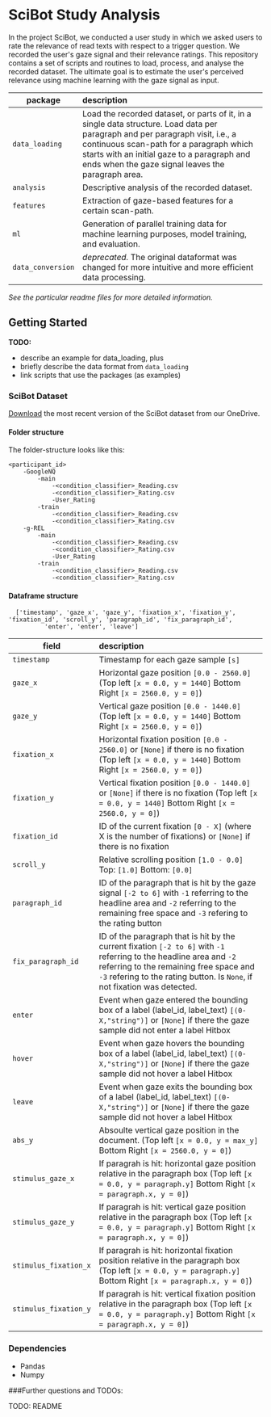 # SciBot Study Analysis

In the project SciBot, we conducted a user study in which we asked users to rate the relevance of read texts with respect to a trigger question. We recorded the user's gaze signal and their relevance ratings. This repository contains a set of scripts and routines to load, process, and analyse the recorded dataset. The ultimate goal is to estimate the user's perceived relevance using machine learning with the gaze signal as input.

| package | description |
| ------- | :---------- |
| `data_loading` | Load the recorded dataset, or parts of it, in a single data structure. Load data per paragraph and per paragraph visit, i.e., a continuous scan-path for a paragraph which starts with an initial gaze to a paragraph and ends when the gaze signal leaves the paragraph area. |
| `analysis` | Descriptive analysis of the recorded dataset. |
| `features` | Extraction of gaze-based features for a certain scan-path. |
| `ml` | Generation of parallel training data for machine learning purposes, model training, and evaluation. | 
| `data_conversion` | *deprecated.* The original dataformat was changed for more intuitive and more efficient data processing. |

*See the particular readme files for more detailed information.*

## Getting Started
**TODO:**
* describe an example for data_loading, plus
* briefly describe the data format from `data_loading`
* link scripts that use the packages (as examples)

### SciBot Dataset
[Download](https://dfkide.sharepoint.com/:f:/s/Team_SciBot9/EmnBewBVgEtHgOvy_y4GVzYBhsqC8myswZ2j2Il5MiFw-g?e=jaidBR) the most recent version of the SciBot dataset from our OneDrive. 

####  Folder structure

The folder-structure looks like this:

    <participant_id>
        -GoogleNQ
            -main
                -<condition_classifier>_Reading.csv
                -<condition_classifier>_Rating.csv
                -User_Rating
            -train
                -<condition_classifier>_Reading.csv
                -<condition_classifier>_Rating.csv
        -g-REL
            -main
                -<condition_classifier>_Reading.csv
                -<condition_classifier>_Rating.csv
                -User_Rating
            -train
                -<condition_classifier>_Reading.csv
                -<condition_classifier>_Rating.csv

#### Dataframe structure
      ['timestamp', 'gaze_x', 'gaze_y', 'fixation_x', 'fixation_y', 'fixation_id', 'scroll_y', 'paragraph_id', 'fix_paragraph_id',
              'enter', 'enter', 'leave']
| field | description |
| ------- | :---------- | 
| `timestamp` | Timestamp for each gaze sample `[s]` |
| `gaze_x` | Horizontal gaze position `[0.0 - 2560.0]` (Top left `[x = 0.0, y = 1440]` Bottom Right `[x = 2560.0, y = 0]`) |
| `gaze_y` | Vertical gaze position `[0.0 - 1440.0]` (Top left `[x = 0.0, y = 1440]` Bottom Right `[x = 2560.0, y = 0]`)|
| `fixation_x` | Horizontal fixation position `[0.0 - 2560.0]` or `[None]` if there is no fixation (Top left `[x = 0.0, y = 1440]` Bottom Right `[x = 2560.0, y = 0]`)| 
| `fixation_y` | Vertical fixation position `[0.0 - 1440.0]` or `[None]` if there is no fixation (Top left `[x = 0.0, y = 1440]` Bottom Right `[x = 2560.0, y = 0]`)|
| `fixation_id` | ID of the current fixation `[0 - X]` (where X is the number of fixations)  or `[None]` if there is no fixation|
| `scroll_y` | Relative scrolling position `[1.0 - 0.0]` Top: `[1.0]` Bottom: `[0.0]` |
| `paragraph_id` | ID of the paragraph that is hit by the gaze signal `[-2 to 6]` with `-1` referring to the headline area and `-2` referring to the remaining free space and `-3` refering to the rating button|
| `fix_paragraph_id` | ID of the paragraph that is hit by the current fixation `[-2 to 6]` with `-1` referring to the headline area and `-2` referring to the remaining free space and `-3` refering to the rating button. Is `None`, if not fixation was detected. |
| `enter` | Event when gaze entered the bounding box of a label (label_id, label_text)  `[(0-X,"string")]` or `[None]` if there the gaze sample did not enter a label Hitbox|
| `hover` | Event when gaze hovers the bounding box of a label (label_id, label_text)  `[(0-X,"string")]`  or `[None]` if there the gaze sample did not hover a label Hitbox|
| `leave` | Event when gaze exits the bounding box of a label (label_id, label_text)  `[(0-X,"string")]`  or `[None]` if there the gaze sample did not hover a label Hitbox |
| `abs_y` | Absoulte vertical gaze position in the document. (Top left `[x = 0.0, y = max_y]` Bottom Right `[x = 2560.0, y = 0]`) |
| `stimulus_gaze_x` | If paragrah is hit: horizontal gaze position relative in the paragraph box (Top left `[x = 0.0, y = paragraph.y]` Bottom Right `[x = paragraph.x, y = 0]`) |
| `stimulus_gaze_y` |If paragrah is hit: vertical gaze position relative in the paragraph box (Top left `[x = 0.0, y = paragraph.y]` Bottom Right `[x = paragraph.x, y = 0]`) |
| `stimulus_fixation_x` | If paragrah is hit: horizontal fixation position relative in the paragraph box (Top left `[x = 0.0, y = paragraph.y]` Bottom Right `[x = paragraph.x, y = 0]`) |
| `stimulus_fixation_y` |If paragrah is hit: vertical fixation position relative in the paragraph box (Top left `[x = 0.0, y = paragraph.y]` Bottom Right `[x = paragraph.x, y = 0]`) |
### Dependencies
- Pandas
- Numpy


    
###Further questions and TODOs:

TODO: README
